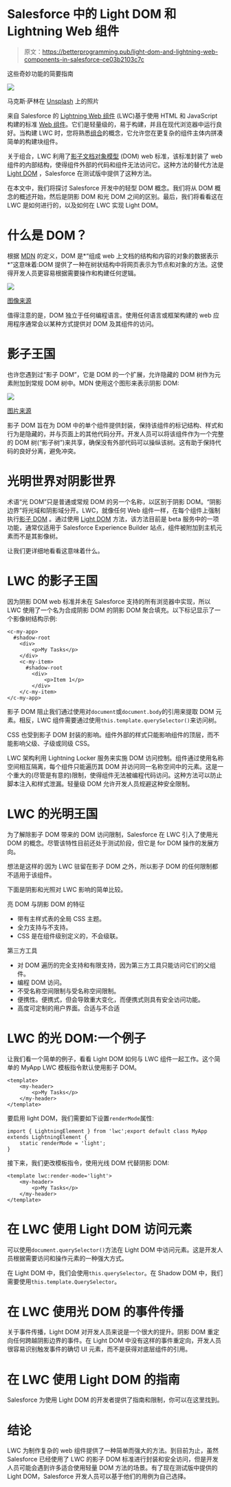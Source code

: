 # Salesforce 中的 Light DOM 和 Lightning Web 组件

> 原文：<https://betterprogramming.pub/light-dom-and-lightning-web-components-in-salesforce-ce03b2103c7c>

这些奇妙功能的简要指南

![](img/60c5ab89e000869b7247af5f433f1588.png)

马克斯·萨林在 [Unsplash](https://unsplash.com?utm_source=medium&utm_medium=referral) 上的照片

来自 Salesforce 的 [Lightning Web 组件](https://lwc.dev/) (LWC)基于使用 HTML 和 JavaScript 构建的标准 [Web 组件](https://developer.mozilla.org/en-US/docs/Web/Web_Components)。它们是轻量级的，易于构建，并且在现代浏览器中运行良好。当构建 LWC 时，您将熟悉[组合](https://developer.salesforce.com/docs/component-library/documentation/en/lwc/lwc.create_components_compose_intro)的概念，它允许您在更复杂的组件主体内拼凑简单的构建块组件。

关于组合，LWC 利用了[影子文档对象模型](https://developer.mozilla.org/en-US/docs/Web/Web_Components/Using_shadow_DOM) (DOM) web 标准，该标准封装了 web 组件的内部结构，使得组件外部的代码和组件无法访问它。这种方法的替代方法是 [Light DOM](https://developer.salesforce.com/docs/component-library/documentation/en/lwc/lwc.create_light_dom) ，Salesforce 在测试版中提供了这种方法。

在本文中，我们将探讨 Salesforce 开发中的轻型 DOM 概念。我们将从 DOM 概念的概述开始，然后是阴影 DOM 和光 DOM 之间的区别。最后，我们将看看这在 LWC 是如何进行的，以及如何在 LWC 实现 Light DOM。

# 什么是 DOM？

根据 [MDN](https://developer.mozilla.org/en-US/docs/Web/API/Document_Object_Model/Introduction) 的定义，DOM 是*“组成 web 上文档的结构和内容的对象的数据表示*”这意味着:DOM 提供了一种在树状结构中将网页表示为节点和对象的方法。这使得开发人员更容易根据需要操作和构建任何逻辑。

![](img/6f3de9626d9befa033f903d31c7740c4.png)

[图像来源](https://www.w3schools.com/whatis/whatis_htmldom.asp)

值得注意的是，DOM 独立于任何编程语言。使用任何语言或框架构建的 web 应用程序通常会以某种方式提供对 DOM 及其组件的访问。

# 影子王国

也许您遇到过“影子 DOM”，它是 DOM 的一个扩展，允许隐藏的 DOM 树作为元素附加到常规 DOM 树中。MDN 使用这个图形来表示阴影 DOM:

![](img/05ef3323e1c7ef6555c906ec455c763d.png)

[图片来源](https://developer.mozilla.org/en-US/docs/Web/Web_Components/Using_shadow_DOM)

影子 DOM 旨在为 DOM 中的单个组件提供封装，保持该组件的标记结构、样式和行为是隐藏的，并与页面上的其他代码分开。开发人员可以将该组件作为一个完整的 DOM 树(“影子树”)来共享，确保没有外部代码可以操纵该树。这有助于保持代码的良好分离，避免冲突。

# 光明世界对阴影世界

术语“光 DOM”只是普通或常规 DOM 的另一个名称，以区别于阴影 DOM。“阴影边界”将光域和阴影域分开。LWC，就像任何 Web 组件一样，在每个组件上强制执行[影子 DOM](https://developer.salesforce.com/docs/component-library/documentation/en/lwc/lwc.create_dom) 。通过使用 [Light DOM](https://developer.salesforce.com/docs/component-library/documentation/en/lwc/lwc.create_light_dom) 方法，该方法目前是 beta 服务中的一项功能，通常仅适用于 Salesforce Experience Builder 站点，组件被附加到主机元素而不是其影像树。

让我们更详细地看看这意味着什么。

# LWC 的影子王国

因为阴影 DOM web 标准并未在 Salesforce 支持的所有浏览器中实现，所以 LWC 使用了一个名为合成阴影 DOM 的阴影 DOM 聚合填充。以下标记显示了一个影像树结构示例:

```
<c-my-app>
  #shadow-root
    <div>
        <p>My Tasks</p>
    </div>
    <c-my-item>
      #shadow-root
        <div>
            <p>Item 1</p>
        </div>
    </c-my-item>
</c-my-app>
```

影子 DOM 阻止我们通过使用对`document`或`document.body`的引用来提取 DOM 元素。相反，LWC 组件需要通过使用`this.template.querySelector()`来访问树。

CSS 也受到影子 DOM 封装的影响。组件外部的样式只能影响组件的顶层，而不能影响父级、子级或同级 CSS。

LWC 架构利用 Lightning Locker 服务来实施 DOM 访问控制。组件通过使用名称空间相互隔离，每个组件只能遍历其 DOM 并访问同一名称空间中的元素。这是一个重大的(尽管是有意的)限制，使得组件无法被编程代码访问。这种方法可以防止脚本注入和样式泄漏。轻量级 DOM 允许开发人员规避这种安全限制。

# LWC 的光明王国

为了解除影子 DOM 带来的 DOM 访问限制，Salesforce 在 LWC 引入了使用光 DOM 的概念。尽管该特性目前还处于测试阶段，但它是 for DOM 操作的发展方向。

想法是这样的:因为 LWC 驻留在影子 DOM 之外，所以影子 DOM 的任何限制都不适用于该组件。

下面是阴影和光照对 LWC 影响的简单比较。

亮 DOM 与阴影 DOM 的特征

*   带有主样式表的全局 CSS 主题。
*   全力支持与不支持。
*   CSS 是在组件级别定义的，不会级联。

第三方工具

*   对 DOM 遍历的完全支持和有限支持，因为第三方工具只能访问它们的父组件。
*   编程 DOM 访问。
*   不受名称空间限制与受名称空间限制。
*   便携性。便携式，但会导致重大变化，而便携式则具有安全访问功能。
*   高度可定制的用户界面。合适与不合适

# LWC 的光 DOM:一个例子

让我们看一个简单的例子，看看 Light DOM 如何与 LWC 组件一起工作。这个简单的 MyApp LWC 模板指令默认使用影子 DOM。

```
<template>
    <my-header>
        <p>My Tasks</p>
    </my-header>
</template>
```

要启用 light DOM，我们需要如下设置`renderMode`属性:

```
import { LightningElement } from 'lwc';export default class MyApp extends LightningElement {
    static renderMode = 'light';
}
```

接下来，我们更改模板指令，使用光线 DOM 代替阴影 DOM:

```
<template lwc:render-mode='light'>
    <my-header>
        <p>My Tasks</p>
    </my-header>
</template>
```

# 在 LWC 使用 Light DOM 访问元素

可以使用`document.querySelector()`方法在 Light DOM 中访问元素。这是开发人员根据需要访问和操作元素的一种强大方式。

在 Light DOM 中，我们会使用`this.querySelector`。在 Shadow DOM 中，我们需要使用`this.template.QuerySelector`。

# 在 LWC 使用光 DOM 的事件传播

关于事件传播，Light DOM 对开发人员来说是一个很大的提升。阴影 DOM 重定向任何跨越阴影边界的事件。在 Light DOM 中没有这样的事件重定向，开发人员很容易识别触发事件的确切 UI 元素，而不是获得对底层组件的引用。

# 在 LWC 使用 Light DOM 的指南

Salesforce 为使用 Light DOM 的开发者提供了指南和限制，你可以在这里找到。

# 结论

LWC 为制作复杂的 web 组件提供了一种简单而强大的方法。到目前为止，虽然 Salesforce 已经使用了 LWC 的影子 DOM 标准进行封装和安全访问，但是开发人员可能会遇到许多适合使用轻量 DOM 方法的场景。有了现在测试版中提供的 Light DOM，Salesforce 开发人员可以基于他们的用例为自己选择。